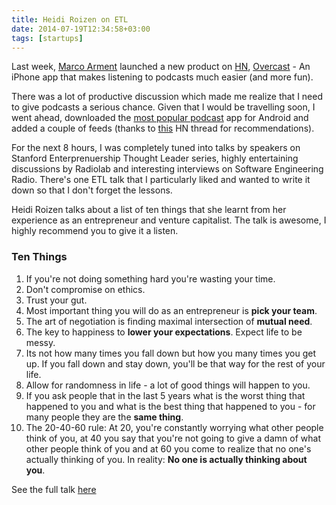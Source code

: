 ```yaml
---
title: Heidi Roizen on ETL
date: 2014-07-19T12:34:58+03:00
tags: [startups]
---
```


Last week, [Marco Arment](http://marco.org) launched a new product on [HN](https://news.ycombinator.com/item?id=8042352), [Overcast](http://overcast.fm) - An iPhone app that makes listening to podcasts much easier (and more fun). 

There was a lot of productive discussion which made me realize that I need to give podcasts a serious chance. Given that I would be travelling soon, I went ahead, downloaded the [most popular podcast](http://www.doggcatcher.com/) app for Android and added a couple of feeds (thanks to [this](https://news.ycombinator.com/item?id=8041789) HN thread for recommendations).

For the next 8 hours, I was completely tuned into talks by speakers on Stanford Enterprenuership Thought Leader series, highly entertaining discussions by Radiolab and interesting interviews on Software Engineering Radio. There's one ETL talk that I particularly liked and wanted to write it down so that I don't forget the lessons.

Heidi Roizen talks about a list of ten things that she learnt from her experience as an entrepreneur and venture capitalist. The talk is awesome, I highly recommend you to give it a listen.

### Ten Things

1. If you're not doing something hard you're wasting your time.
2. Don't compromise on ethics.
3. Trust your gut.
4. Most important thing you will do as an entrepreneur is **pick your team**.
5. The art of negotiation is finding maximal intersection of **mutual need**.
6. The key to happiness to **lower your expectations**. Expect life to be messy.
7. Its not how many times you fall down but how you many times you get up. If you fall down and stay down, you'll be that way for the rest of your life.
8. Allow for randomness in life - a lot of good things will happen to you.
9. If you ask people that in the last 5 years what is the worst thing that happened to you and what is the best thing that happened to you - for many people they are the **same thing**.
10. The 20-40-60 rule: At 20, you're constantly worrying what other people think of you, at 40 you say that you're not going to give a damn of what other people think of you and at 60 you come to realize that no one's actually thinking of you. In reality: **No one is actually thinking about you**.

See the full talk [here](http://ecorner.stanford.edu/author/heidi_roizen)

